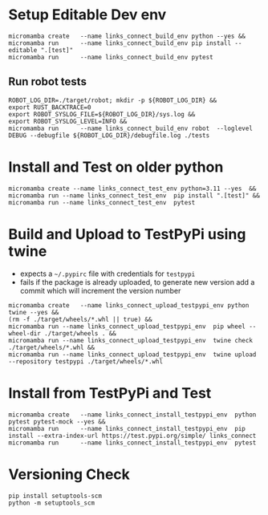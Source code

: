 


# Setup Editable Dev env
```shell
micromamba create   --name links_connect_build_env python --yes &&
micromamba run      --name links_connect_build_env pip install --editable ".[test]"
micromamba run      --name links_connect_build_env pytest
```

## Run robot tests
```shell
ROBOT_LOG_DIR=./target/robot; mkdir -p ${ROBOT_LOG_DIR} && 
export RUST_BACKTRACE=0
export ROBOT_SYSLOG_FILE=${ROBOT_LOG_DIR}/sys.log &&
export ROBOT_SYSLOG_LEVEL=INFO &&
micromamba run      --name links_connect_build_env robot  --loglevel DEBUG --debugfile ${ROBOT_LOG_DIR}/debugfile.log ./tests
```

# Install and Test on older python
```shell
micromamba create --name links_connect_test_env python=3.11 --yes  &&
micromamba run --name links_connect_test_env  pip install ".[test]" &&
micromamba run --name links_connect_test_env  pytest
```

# Build and Upload to TestPyPi using twine
* expects a `~/.pypirc` file with credentials for `testpypi` 
*  fails if the package is already uploaded, to generate new version add a commit which will increment the version number
```shell
micromamba create   --name links_connect_upload_testpypi_env python twine --yes &&
(rm -f ./target/wheels/*.whl || true) &&
micromamba run --name links_connect_upload_testpypi_env  pip wheel --wheel-dir ./target/wheels . &&
micromamba run --name links_connect_upload_testpypi_env  twine check ./target/wheels/*.whl &&
micromamba run --name links_connect_upload_testpypi_env  twine upload --repository testpypi ./target/wheels/*.whl
```

# Install from TestPyPi and Test
```shell
micromamba create   --name links_connect_install_testpypi_env  python pytest pytest-mock --yes &&
micromamba run      --name links_connect_install_testpypi_env  pip install --extra-index-url https://test.pypi.org/simple/ links_connect
micromamba run      --name links_connect_install_testpypi_env  pytest
```


# Versioning Check
```shell
pip install setuptools-scm
python -m setuptools_scm
```
